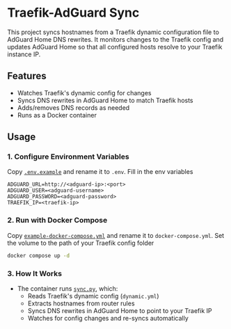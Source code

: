 # Traefik-AdGuard Sync

This project syncs hostnames from a Traefik dynamic configuration file to AdGuard Home DNS rewrites. It monitors changes to the Traefik config and updates AdGuard Home so that all configured hosts resolve to your Traefik instance IP.

## Features

- Watches Traefik's dynamic config for changes
- Syncs DNS rewrites in AdGuard Home to match Traefik hosts
- Adds/removes DNS records as needed
- Runs as a Docker container

## Usage

### 1. Configure Environment Variables

Copy [`.env.example`](.env.example) and rename it to `.env`. Fill in the env variables

```env
ADGUARD_URL=http://<adguard-ip>:<port>
ADGUARD_USER=<adguard-username>
ADGUARD_PASSWORD=<adguard-password>
TRAEFIK_IP=<traefik-ip>
```

### 2. Run with Docker Compose

Copy [`example-docker-compose.yml`](example-docker-compose.yml) and rename it to `docker-compose.yml`. Set the volume to the path of your Traefik config folder

```sh
docker compose up -d
```

### 3. How It Works

- The container runs [`sync.py`](sync.py), which:
  - Reads Traefik's dynamic config (`dynamic.yml`)
  - Extracts hostnames from router rules
  - Syncs DNS rewrites in AdGuard Home to point to your Traefik IP
  - Watches for config changes and re-syncs automatically